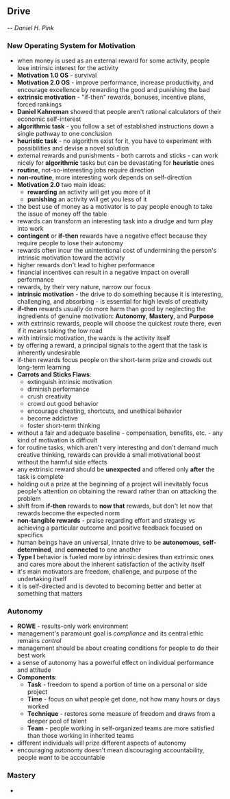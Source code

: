## Drive
-- *Daniel H. Pink*


### New Operating System for Motivation
- when money is used as an external reward for some activity, people lose intrinsic interest for the activity
- **Motivation 1.0 OS** - survival
- **Motivation 2.0 OS** - improve performance, increase productivity, and encourage excellence by rewarding the good and punishing the bad
- **extrinsic motivation** - "if-then" rewards, bonuses, incentive plans, forced rankings
- **Daniel Kahneman** showed that people aren't rational calculators of their economic self-interest
- **algorithmic task** - you follow a set of established instructions down a  single pathway to one conclusion
- **heuristic task** - no algorithm exist for it, you have to experiment with possibilities and devise a novel solution
- external rewards and punishments - both carrots and sticks - can work nicely for **algorithmic** tasks but can be devastating for **heuristic** ones
- **routine**, not-so-interesting jobs require direction
- **non-routine**, more interesting work depends on self-direction
- **Motivation 2.0** two main ideas:
  - **rewarding** an activity will get you more of it
  - **punishing** an activity will get you less of it
- the best use of money as a motivator is to pay people enough to take the issue of money off the table
- rewards can transform an interesting task into a drudge and turn play into work
- **contingent** or **if-then** rewards have a negative effect because they require people to lose their autonomy
- rewards often incur the unintentional cost of undermining the person's intrinsic motivation toward the activity
- higher rewards don't lead to higher performance
- financial incentives can result in a negative impact on overall performance
- rewards, by their very nature, narrow our focus
- **intrinsic motivation** - the drive to do something because it is interesting, challenging, and absorbing - is essential for high levels of creativity
- **if-then** rewards usually do more harm than good by neglecting the ingredients of genuine motivation: **Autonomy**, **Mastery**, and **Purpose**
- with extrinsic rewards, people will choose the quickest route there, even if it means taking the low road
- with intrinsic motivation, the wards is the activity itself
- by offering a reward, a principal signals to the agent that the task is inherently undesirable
- if-then rewards focus people on the short-term prize and crowds out long-term learning
- **Carrots and Sticks Flaws**:
  - extinguish intrinsic motivation
  - diminish performance
  - crush creativity
  - crowd out good behavior
  - encourage cheating, shortcuts, and unethical behavior
  - become addictive
  - foster short-term thinking
- without a fair and adequate baseline - compensation, benefits, etc. - any kind of motivation is difficult
- for routine tasks, which aren't very interesting and don't demand much creative thinking, rewards can provide a small motivational boost without the harmful side effects
- any extrinsic reward should be **unexpected** and offered only **after** the task is complete
- holding out a prize at the beginning of a project will inevitably focus people's attention on obtaining the reward rather than on attacking the problem
- shift from **if-then** rewards to **now that** rewards, but don't let now that rewards become the expected norm
- **non-tangible rewards** - praise regarding effort and strategy vs achieving a particular outcome and positive feedback focused on specifics
- human beings have an universal, innate drive to be **autonomous**, **self-determined**, and **connected** to one another
- **Type I** behavior is fueled more by intrinsic desires than extrinsic ones and cares more about the inherent satisfaction of the activity itself
- it's main motivators are freedom, challenge, and purpose of the undertaking itself
- it is self-directed and is devoted to becoming better and better at something that matters


### Autonomy
- **ROWE** - results-only work environment
- management's paramount goal is *compliance* and its central ethic remains *control*
- management should be about creating conditions for people to do their best work
- a sense of autonomy has a powerful effect on individual performance and attitude
- **Components**:
  - **Task** - freedom to spend a portion of time on a personal or side project
  - **Time** - focus on what people get done, not how many hours or days worked
  - **Technique** - restores some measure of freedom and draws from a deeper pool of talent
  - **Team** - people working in self-organized teams are more satisfied than those working in inherited teams
- different individuals will prize different aspects of autonomy
- encouraging autonomy doesn't mean discouraging accountability, people *want* to be accountable


### Mastery
- 